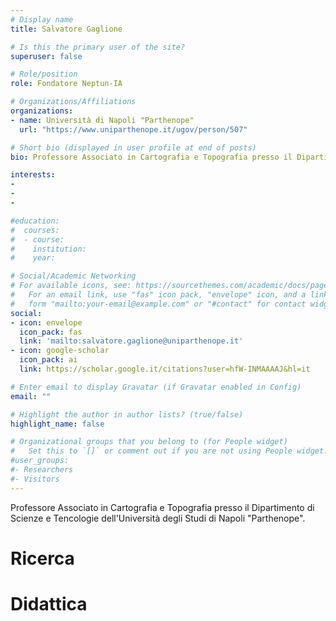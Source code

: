 ```yaml
---
# Display name
title: Salvatore Gaglione

# Is this the primary user of the site?
superuser: false

# Role/position
role: Fondatore Neptun-IA

# Organizations/Affiliations
organizations:
- name: Università di Napoli "Parthenope"
  url: "https://www.uniparthenope.it/ugov/person/507"

# Short bio (displayed in user profile at end of posts)
bio: Professore Associato in Cartografia e Topografia presso il Dipartimento di Scienze e Tencologie dell'Università degli Studi di Napoli "Parthenope". Direttore del Laboratorio di Ricerca di Navigazione.

interests:
-
-
-

#education:
#  courses:
#  - course: 
#    institution: 
#    year: 

# Social/Academic Networking
# For available icons, see: https://sourcethemes.com/academic/docs/page-builder/#icons
#   For an email link, use "fas" icon pack, "envelope" icon, and a link in the
#   form "mailto:your-email@example.com" or "#contact" for contact widget.
social:
- icon: envelope
  icon_pack: fas
  link: 'mailto:salvatore.gaglione@uniparthenope.it'
- icon: google-scholar
  icon_pack: ai
  link: https://scholar.google.it/citations?user=hfW-INMAAAAJ&hl=it

# Enter email to display Gravatar (if Gravatar enabled in Config)
email: ""

# Highlight the author in author lists? (true/false)
highlight_name: false

# Organizational groups that you belong to (for People widget)
#   Set this to `[]` or comment out if you are not using People widget.
#user_groups:
#- Researchers
#- Visitors
---
```


Professore Associato in Cartografia e Topografia presso il Dipartimento di Scienze e Tencologie dell'Università degli Studi di Napoli "Parthenope". 

# Ricerca

# Didattica
